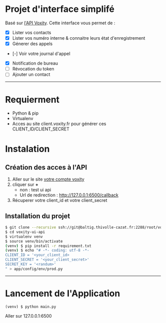 # Projet d'interface simplifé

Basé sur [l'API Voxity](https://client.voxity.fr/doc). Cette interface vous permet de :
 - [X] Lister vos contacts
 - [X] Lister vos numéro interne & connaitre leurs état d'enregistrement
 - [X] Génerer des appels
 - [-] Voir votre journal d'appel
 - [X] Notification de bureau
 - [ ] Révocation du token
 - [ ] Ajouter un contact

-----

# Requierment
 - Python & pip
 - Virtualenv
 - Acces au site client.voxity.fr pour générer ces CLIENT_ID/CLIENT_SECRET

# Instalation

## Création des acces à l'API


 1. Aller sur le site [votre compte voxity](https://client.voxity.fr/voxity-api/configuration)
 2. cliquer sur **+**
    - non : test ui api
    - Url de redirection : http://127.0.0.1:6500/callback
 3. Récuperer votre client_id et votre client_secret

## Installation du projet

```bash
$ git clone --recursive ssh://git@baltig.thivolle-cazat.fr:2288/root/voxity-ui-api.git
$ cd voxity-ui-api
$ virtualenv venv
$ source venv/bin/activate
(venv) $ pip install -r requirement.txt
(venv) $ echo "# -*- coding: utf-8 -*-
CLIENT_ID = '<your_client_id>
CLIENT_SECRET = '<your_client_secret>'
SECRET_KEY = '<randum>'
" > app/config/env/prod.py
```

-----

# Lancement de l'Application

```
(venv) $ python main.py
```
Aller sur 127.0.0.1:6500